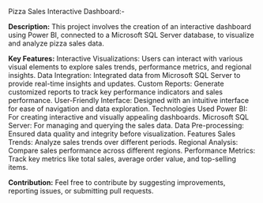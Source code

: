 Pizza Sales Interactive Dashboard:-

**Description:**
This project involves the creation of an interactive dashboard using Power BI, connected to a Microsoft SQL Server database, to visualize and analyze pizza sales data.

**Key Features:**
Interactive Visualizations: Users can interact with various visual elements to explore sales trends, performance metrics, and regional insights.
Data Integration: Integrated data from Microsoft SQL Server to provide real-time insights and updates.
Custom Reports: Generate customized reports to track key performance indicators and sales performance.
User-Friendly Interface: Designed with an intuitive interface for ease of navigation and data exploration.
Technologies Used
Power BI: For creating interactive and visually appealing dashboards.
Microsoft SQL Server: For managing and querying the sales data.
Data Pre-processing: Ensured data quality and integrity before visualization.
Features
Sales Trends: Analyze sales trends over different periods.
Regional Analysis: Compare sales performance across different regions.
Performance Metrics: Track key metrics like total sales, average order value, and top-selling items.

**Contribution:**
Feel free to contribute by suggesting improvements, reporting issues, or submitting pull requests.
